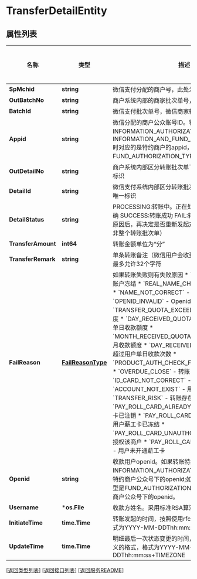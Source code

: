 # TransferDetailEntity

## 属性列表

名称 | 类型 | 描述 | 补充说明
------------ | ------------- | ------------- | -------------
**SpMchid** | **string** | 微信支付分配的商户号，此处为服务商商户号  | 
**OutBatchNo** | **string** | 商户系统内部的商家批次单号，在商户系统内部唯一  | 
**BatchId** | **string** | 微信支付批次单号，微信商家转账系统返回的唯一标识  | 
**Appid** | **string** | 微信分配的商户公众账号ID。特约商户授权类型为INFORMATION_AUTHORIZATION_TYPE和INFORMATION_AND_FUND_AUTHORIZATION_TYPE时对应的是特约商户的appid，特约商户授权类型为FUND_AUTHORIZATION_TYPE时为服务商的appid  | [可选] 
**OutDetailNo** | **string** | 商户系统内部区分转账批次单下不同转账明细单的唯一标识  | 
**DetailId** | **string** | 微信支付系统内部区分转账批次单下不同转账明细单的唯一标识  | 
**DetailStatus** | **string** | PROCESSING:转账中。正在处理中，转账结果尚未明确   SUCCESS:转账成功   FAIL:转账失败。需要确认失败原因后，再决定是否重新发起对该笔明细单的转账（并非整个转账批次单）  | 
**TransferAmount** | **int64** | 转账金额单位为“分”  | 
**TransferRemark** | **string** | 单条转账备注（微信用户会收到该备注），UTF8编码，最多允许32个字符  | 
**FailReason** | [**FailReasonType**](FailReasonType.md) | 如果转账失败则有失败原因 * &#x60;ACCOUNT_FROZEN&#x60; - 账户冻结 * &#x60;REAL_NAME_CHECK_FAIL&#x60; - 用户未实名 * &#x60;NAME_NOT_CORRECT&#x60; - 用户姓名校验失败 * &#x60;OPENID_INVALID&#x60; - Openid校验失败 * &#x60;TRANSFER_QUOTA_EXCEED&#x60; - 超过用户单笔收款额度 * &#x60;DAY_RECEIVED_QUOTA_EXCEED&#x60; - 超过用户单日收款额度 * &#x60;MONTH_RECEIVED_QUOTA_EXCEED&#x60; - 超过用户单月收款额度 * &#x60;DAY_RECEIVED_COUNT_EXCEED&#x60; - 超过用户单日收款次数 * &#x60;PRODUCT_AUTH_CHECK_FAIL&#x60; - 产品权限校验失败 * &#x60;OVERDUE_CLOSE&#x60; - 转账关闭 * &#x60;ID_CARD_NOT_CORRECT&#x60; - 用户身份证校验失败 * &#x60;ACCOUNT_NOT_EXIST&#x60; - 用户账户不存在 * &#x60;TRANSFER_RISK&#x60; - 转账存在风险 * &#x60;PAY_ROLL_CARD_ALREADY_LOGOUT&#x60; - 用户薪工卡已注销 * &#x60;PAY_ROLL_CARD_ALREADY_FROZEN&#x60; - 用户薪工卡已冻结 * &#x60;PAY_ROLL_CARD_UNAUTHORIZED&#x60; - 用户薪工卡未授权该商户 * &#x60;PAY_ROLL_CARD_USER_NOT_OPEN&#x60; - 用户未开通薪工卡  | [可选] 
**Openid** | **string** | 收款用户openid。如果转账特约商户授权类型是INFORMATION_AUTHORIZATION_TYPE，对应的是特约商户公众号下的openid;如果转账特约商户授权类型是FUND_AUTHORIZATION_TYPE，对应的是服务商商户公众号下的openid。  | 
**Username** | ***os.File** | 收款方姓名。采用标准RSA算法，公钥由微信侧提供  | 
**InitiateTime** | **time.Time** | 转账发起的时间，按照使用rfc3339所定义的格式，格式为YYYY-MM-DDThh:mm:ss+TIMEZONE  | 
**UpdateTime** | **time.Time** | 明细最后一次状态变更的时间，按照使用rfc3339所定义的格式，格式为YYYY-MM-DDThh:mm:ss+TIMEZONE  | 

[\[返回类型列表\]](README.md#类型列表)
[\[返回接口列表\]](README.md#接口列表)
[\[返回服务README\]](README.md)


